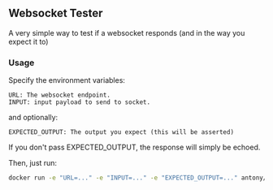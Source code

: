 ## Websocket Tester

A very simple way to test if a websocket responds (and in the way you expect it to)

### Usage

Specify the environment variables:

```
URL: The websocket endpoint.
INPUT: input payload to send to socket.
```

and optionally:

```
EXPECTED_OUTPUT: The output you expect (this will be asserted)
```

If you don't pass EXPECTED_OUTPUT, the response will simply be echoed.

Then, just run:

```bash
docker run -e "URL=..." -e "INPUT=..." -e "EXPECTED_OUTPUT=..." antony/websocket-tester 
```